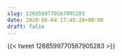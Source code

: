 ```yaml
---
slug: 1268599770567905283
date: 2020-06-04 17:45:29+00:00
draft: false
---
```


{{< tweet 1268599770567905283 >}}
